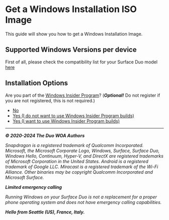 # Get a Windows Installation ISO Image

This guide will show you how to get a Windows Installation Image.

## Supported Windows Versions per device

First of all, please check the compatibility list for your Surface Duo model [here](https://github.com/WOA-Project/SurfaceDuo-Guides/blob/main/WindowsCompatibility.md)

## Installation Options

Are you part of the [Windows Insider Program](https://insider.windows.com)? (_**Optional!**_ Do not register if you are not registered, this is not required.)

- [No](https://github.com/WOA-Project/SurfaceDuo-Guides/blob/main/InstallWindows/ISO/WindowsRetail-Channels.md)
- [Yes (I do not want to use Windows Insider Program builds)](https://github.com/WOA-Project/SurfaceDuo-Guides/blob/main/InstallWindows/ISO/WindowsRetail-Channels.md)
- [Yes (I want to use Windows Insider Program builds)](https://github.com/WOA-Project/SurfaceDuo-Guides/blob/main/InstallWindows/ISO/WindowsInsiderProgram-Agreement.md)

---

_**© 2020-2024 The Duo WOA Authors**_

_Snapdragon is a registered trademark of Qualcomm Incorporated. Microsoft, the Microsoft Corporate Logo, Windows, Surface, Surface Duo, Windows Hello, Continuum, Hyper-V, and DirectX are registered trademarks of Microsoft Corporation in the United States. Android is a registered trademark of Google LLC. Miracast is a registered trademark of the Wi-Fi Alliance. Other binaries may be copyright Qualcomm Incorporated and Microsoft Surface._

_**Limited emergency calling**_

_Running Windows on your Surface Duo is not a replacement for a proper phone operating system and does not have emergency calling capabilities._

_**Hello from Seattle (US), France, Italy.**_